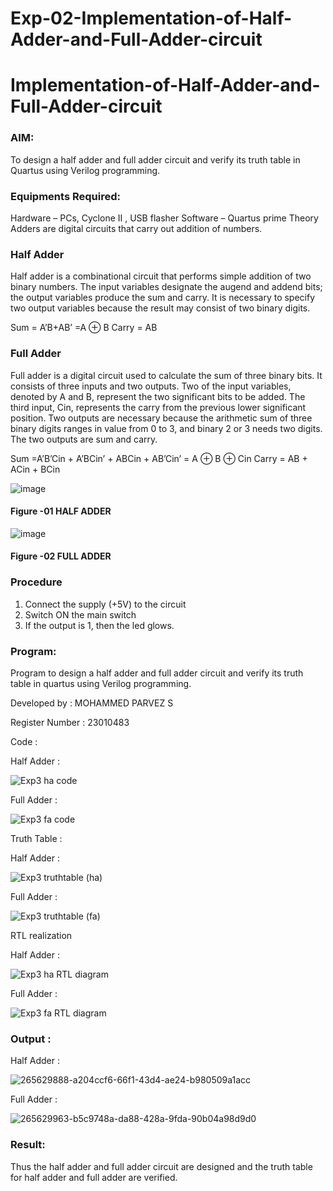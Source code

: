 # Exp-02-Implementation-of-Half-Adder-and-Full-Adder-circuit

# Implementation-of-Half-Adder-and-Full-Adder-circuit
### AIM:
To design a half adder and full adder circuit and verify its truth table in Quartus using Verilog programming.

### Equipments Required:
Hardware – PCs, Cyclone II , USB flasher
Software – Quartus prime
Theory
Adders are digital circuits that carry out addition of numbers.

### Half Adder
Half adder is a combinational circuit that performs simple addition of two binary numbers. The input variables designate the augend and addend bits; the output variables produce the sum and carry. It is necessary to specify two output variables because the result may consist of two binary digits.

Sum = A’B+AB’ =A ⊕ B Carry = AB

### Full Adder
Full adder is a digital circuit used to calculate the sum of three binary bits. It consists of three inputs and two outputs. Two of the input variables, denoted by A and B, represent the two significant bits to be added. The third input, Cin, represents the carry from the previous lower significant position. Two outputs are necessary because the arithmetic sum of three binary digits ranges in value from 0 to 3, and binary 2 or 3 needs two digits. The two outputs are sum and carry.

Sum =A’B’Cin + A’BCin’ + ABCin + AB’Cin’ = A ⊕ B ⊕ Cin Carry = AB + ACin + BCin

![image](https://user-images.githubusercontent.com/36288975/163552156-a13e5a56-c638-4110-97d9-8896907c8d25.png)

#### Figure -01 HALF ADDER 

![image](https://user-images.githubusercontent.com/36288975/163552057-b3547877-6d07-45b4-b7e0-bcfebfad9e1d.png)

#### Figure -02 FULL ADDER 

### Procedure

1. Connect the supply (+5V) to the circuit
2. Switch ON the main switch
3. If the output is 1, then the led glows.

### Program:

Program to design a half adder and full adder circuit and verify its truth table in quartus using Verilog programming.

Developed by : MOHAMMED PARVEZ S

Register Number : 23010483

Code : 

Half Adder :

![Exp3 ha code](https://github.com/MohammedParvez129/Exp-02-Implementation-of-Half-Adder-and-Full-Adder-circuit/assets/143175737/718ab11f-a92b-4147-b5a4-632d83c24a65)

Full Adder :

![Exp3 fa code](https://github.com/MohammedParvez129/Exp-02-Implementation-of-Half-Adder-and-Full-Adder-circuit/assets/143175737/37a793e2-a3ec-4f34-8424-99def72d98db)

Truth Table :

Half Adder :

![Exp3 truthtable (ha)](https://github.com/MohammedParvez129/Exp-02-Implementation-of-Half-Adder-and-Full-Adder-circuit/assets/143175737/9bb6de56-7b3c-47e4-a3e7-f10dd6e7f255)

Full Adder :

![Exp3 truthtable (fa)](https://github.com/MohammedParvez129/Exp-02-Implementation-of-Half-Adder-and-Full-Adder-circuit/assets/143175737/f59ff78f-9a3d-4572-be21-94f4059b216f)

RTL realization

Half Adder :

![Exp3 ha RTL diagram](https://github.com/MohammedParvez129/Exp-02-Implementation-of-Half-Adder-and-Full-Adder-circuit/assets/143175737/2964f1fd-fc3a-4e02-9c2d-0c3988bf471e)

Full Adder :

![Exp3 fa RTL diagram](https://github.com/MohammedParvez129/Exp-02-Implementation-of-Half-Adder-and-Full-Adder-circuit/assets/143175737/d8fe47a7-9391-4ae8-b7d4-f89a32cc20c3)

### Output :

Half Adder :

![265629888-a204ccf6-66f1-43d4-ae24-b980509a1acc](https://github.com/MohammedParvez129/Exp-02-Implementation-of-Half-Adder-and-Full-Adder-circuit/assets/143175737/662f293b-5f84-46aa-a1d8-51f76b5bd072)

Full Adder :

![265629963-b5c9748a-da88-428a-9fda-90b04a98d9d0](https://github.com/MohammedParvez129/Exp-02-Implementation-of-Half-Adder-and-Full-Adder-circuit/assets/143175737/d2691f0c-2949-4004-bdd2-738891955f51)

### Result:
Thus the half adder and full adder circuit are designed and the truth table for half adder and full adder are verified.
